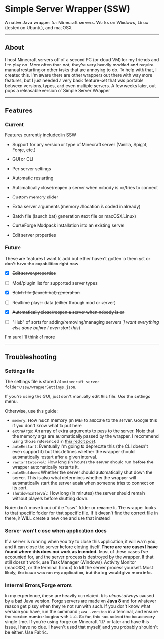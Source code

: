 # Simple Server Wrapper (SSW)

A native Java wrapper for Minecraft servers. Works on Windows, Linux (tested on Ubuntu), and macOSX

---

## About

I host Minecraft servers off of a second PC (or cloud VM) for my friends and I to play on. More often than not, they're 
very heavily modded and require manual restarting or other tasks that are annoying to do. To help with that, I created 
this. I'm aware there are other wrappers out there with way more features, but I just needed a very basic feature-set 
that was portable between versions, types, and even multiple servers. A few weeks later, out pops a releasable version 
of Simple Server Wrapper

---

## Features

### Current

Features currently included in SSW

* Support for any version or type of Minecraft server (Vanilla, Spigot, Forge, etc.)

* GUI or CLI

* Per-server settings

* Automatic restarting

* Automatically close/reopen a server when nobody is on/tries to connect

* Custom memory slider

* Extra server arguments (memory allocation is coded in already)

* Batch file (launch.bat) generation (text file on macOSX/Linux)

* CurseForge Modpack installation into an existing server

* Edit server properties

### Future

These are features I want to add but either haven't gotten to them yet or don't have the capabilities right now

* [x] ~~Edit server.properties~~

* [ ] Mod/plugin list for supported server types

* [x] ~~Batch file (launch.bat) generation~~

* [ ] Realtime player data (either through mod or server)

* [x] ~~Automatically close/reopen a server when nobody is on~~

* [ ] "Hub" of sorts for adding/removing/managing servers (*I want everything else done before I even start this*)

I'm sure I'll think of more

---

## Troubleshooting

### Settings file

The settings file is stored at `<minecraft server folder>/ssw/wrapperSettings.json`.

If you're using the GUI, just don't manually edit this file. Use the settings menu.

Otherwise, use this guide:

* `memory`: How much memory (in MB) to allocate to the server. Google this if you don't know what to put here.
* `extraArgs`: An array of extra arguments to pass to the server. Note that the memory args are automatically passed by
               the wrapper. I recommend using those referenced in
               [this reddit post](https://www.reddit.com/r/feedthebeast/comments/5jhuk9/modded_mc_and_memory_usage_a_history_with_a/).
* `autoRestart`: Eventually I'm going to deprecate this (the CLI doesn't even support it) but this defines whether the
                 wrapper should automatically restart after a given interval.
* `restartInterval`: How long (in hours) the server should run before the wrapper automatically restarts it.
* `autoShutdown`: Whether the server should automatically shut down the server. This is also what determines whether the
                  wrapper will automatically start the server again when someone tries to connect on its port.
* `shutdownInterval`: How long (in minutes) the server should remain without players before shutting down.

Note: don't move it out of the "ssw" folder or rename it. The wrapper looks to that specific folder for that
specific file. If it doesn't find the correct file in there, it WILL create a new one and use that instead

### Server won't close when application does

If a server is running when you try to close this application, it will warn you, and it can close the server before
closing itself. **There are rare cases I have found where this does not work as intended.** Most of these cases I've
accounted for, and the server process is destroyed by the wrapper. If that still doesn't work, use Task Manager 
(Windows), Activity Monitor (macOSX), or the terminal (Linux) to kill the server process yourself. Most likely, the
issue was not my application, but the log would give more info.

### Internal Errors/Forge errors

In my experience, these are heavily correlated. It is *almost always* caused by a bad Java version. Forge servers
are made on **Java 8** and for whatever reason get pissy when they're not run with such. If you don't know what version
you have, run the command `java -version` in a terminal, and ensure the version number begins with `1.8`. So far, this 
has solved the  issue every single time. If you're using Forge on Minecraft 1.17 or later and have this issue, I have no clue. I
haven't used that myself, and you probably shouldn't be either. Use Fabric.
